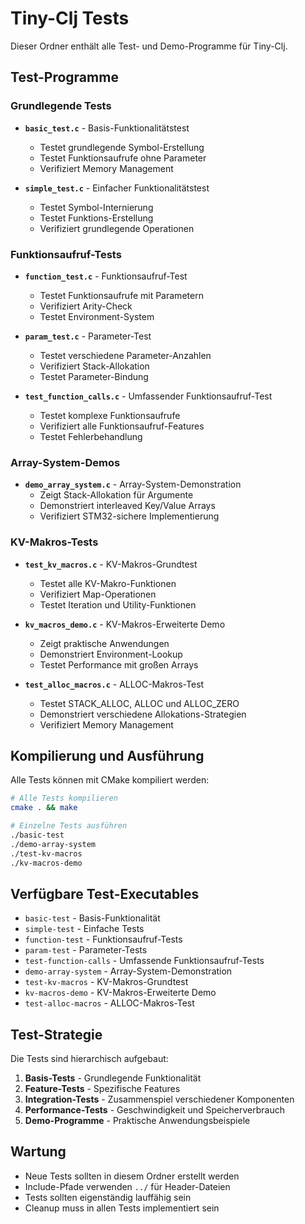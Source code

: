 # Tiny-Clj Tests

Dieser Ordner enthält alle Test- und Demo-Programme für Tiny-Clj.

## Test-Programme

### Grundlegende Tests

- **`basic_test.c`** - Basis-Funktionalitätstest
  - Testet grundlegende Symbol-Erstellung
  - Testet Funktionsaufrufe ohne Parameter
  - Verifiziert Memory Management

- **`simple_test.c`** - Einfacher Funktionalitätstest
  - Testet Symbol-Internierung
  - Testet Funktions-Erstellung
  - Verifiziert grundlegende Operationen

### Funktionsaufruf-Tests

- **`function_test.c`** - Funktionsaufruf-Test
  - Testet Funktionsaufrufe mit Parametern
  - Verifiziert Arity-Check
  - Testet Environment-System

- **`param_test.c`** - Parameter-Test
  - Testet verschiedene Parameter-Anzahlen
  - Verifiziert Stack-Allokation
  - Testet Parameter-Bindung

- **`test_function_calls.c`** - Umfassender Funktionsaufruf-Test
  - Testet komplexe Funktionsaufrufe
  - Verifiziert alle Funktionsaufruf-Features
  - Testet Fehlerbehandlung

### Array-System-Demos

- **`demo_array_system.c`** - Array-System-Demonstration
  - Zeigt Stack-Allokation für Argumente
  - Demonstriert interleaved Key/Value Arrays
  - Verifiziert STM32-sichere Implementierung

### KV-Makros-Tests

- **`test_kv_macros.c`** - KV-Makros-Grundtest
  - Testet alle KV-Makro-Funktionen
  - Verifiziert Map-Operationen
  - Testet Iteration und Utility-Funktionen

- **`kv_macros_demo.c`** - KV-Makros-Erweiterte Demo
  - Zeigt praktische Anwendungen
  - Demonstriert Environment-Lookup
  - Testet Performance mit großen Arrays

- **`test_alloc_macros.c`** - ALLOC-Makros-Test
  - Testet STACK_ALLOC, ALLOC und ALLOC_ZERO
  - Demonstriert verschiedene Allokations-Strategien
  - Verifiziert Memory Management

## Kompilierung und Ausführung

Alle Tests können mit CMake kompiliert werden:

```bash
# Alle Tests kompilieren
cmake . && make

# Einzelne Tests ausführen
./basic-test
./demo-array-system
./test-kv-macros
./kv-macros-demo
```

## Verfügbare Test-Executables

- `basic-test` - Basis-Funktionalität
- `simple-test` - Einfache Tests
- `function-test` - Funktionsaufruf-Tests
- `param-test` - Parameter-Tests
- `test-function-calls` - Umfassende Funktionsaufruf-Tests
- `demo-array-system` - Array-System-Demonstration
- `test-kv-macros` - KV-Makros-Grundtest
- `kv-macros-demo` - KV-Makros-Erweiterte Demo
- `test-alloc-macros` - ALLOC-Makros-Test

## Test-Strategie

Die Tests sind hierarchisch aufgebaut:

1. **Basis-Tests** - Grundlegende Funktionalität
2. **Feature-Tests** - Spezifische Features
3. **Integration-Tests** - Zusammenspiel verschiedener Komponenten
4. **Performance-Tests** - Geschwindigkeit und Speicherverbrauch
5. **Demo-Programme** - Praktische Anwendungsbeispiele

## Wartung

- Neue Tests sollten in diesem Ordner erstellt werden
- Include-Pfade verwenden `../` für Header-Dateien
- Tests sollten eigenständig lauffähig sein
- Cleanup muss in allen Tests implementiert sein
